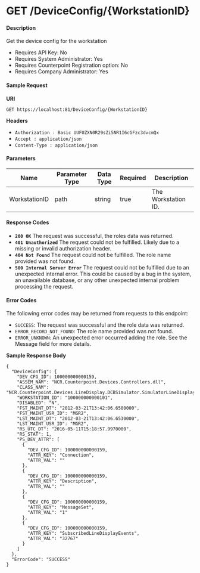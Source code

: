 # GET /DeviceConfig/{WorkstationID}

#### Description
Get the device config for the workstation

- Requires API Key: No
- Requires System Administrator: Yes
- Requires Counterpoint Registration option: No
- Requires Company Administrator: Yes

#### Sample Request

**URI**

`GET https://localhost:81/DeviceConfig/{WorkstationID}`

**Headers**
- `Authorization : Basic UUFUZXN0R29sZi5NR1I6cGFzc3dvcmQx`
- `Accept : application/json`
- `Content-Type : application/json`

#### Parameters
Name | Parameter Type | Data Type | Required | Description
---- | -------------- | --------- | -------- | -----------
WorkstationID | path | string | true | The Workstation ID.

#### Response Codes
- **<code>200 OK</code>** The request was successful, the roles data was returned.
- **<code>401 Unauthorized</code>** The request could not be fulfilled. Likely due to a missing or invalid authorization header.
- **<code>404 Not Found</code>** The request could not be fulfilled.  The role name provided was not found.
- **<code>500 Internal Server Error</code>** The request could not be fulfilled due to an unexpected internal error. This could be caused by a bug in the system, an unavailable database, or any other unexpected internal problem processing the request.
 
#### Error Codes
The following error codes may be returned from requests to this endpoint:
- `SUCCESS`: The request was successful and the role data was returned.
- `ERROR_RECORD_NOT_FOUND`: The role name provided was not found.
- `ERROR_UNKNOWN`: An unexpected error occurred adding the role. See the Message field for more details.

**Sample Response Body**
```
{
  "DeviceConfig": {
    "DEV_CFG_ID": 100000000000159,
    "ASSEM_NAM": "NCR.Counterpoint.Devices.Controllers.dll",
    "CLASS_NAM": "NCR.Counterpoint.Devices.LineDisplay.DCBSimulator.SimulatorLineDisplay",
    "WORKSTATION_ID": "100000000000101",
    "DISABLED": "N",
    "FST_MAINT_DT": "2012-03-21T13:42:06.6500000",
    "FST_MAINT_USR_ID": "MGR2",
    "LST_MAINT_DT": "2012-03-21T13:42:06.6530000",
    "LST_MAINT_USR_ID": "MGR2",
    "RS_UTC_DT": "2016-05-11T15:18:57.9970000",
    "RS_STAT": 1,
    "PS_DEV_ATTR": [
      {
        "DEV_CFG_ID": 100000000000159,
        "ATTR_KEY": "Connection",
        "ATTR_VAL": ""
      },
      {
        "DEV_CFG_ID": 100000000000159,
        "ATTR_KEY": "Description",
        "ATTR_VAL": ""
      },
      {
        "DEV_CFG_ID": 100000000000159,
        "ATTR_KEY": "MessageSet",
        "ATTR_VAL": "1"
      },
      {
        "DEV_CFG_ID": 100000000000159,
        "ATTR_KEY": "SubscribedLineDisplayEvents",
        "ATTR_VAL": "32767"
      }
    ]
  },
  "ErrorCode": "SUCCESS"
}
```

